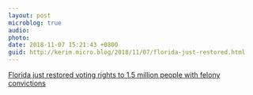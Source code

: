 ```yaml
---
layout: post
microblog: true
audio: 
photo: 
date: 2018-11-07 15:21:43 +0800
guid: http://kerim.micro.blog/2018/11/07/florida-just-restored.html
---
```

[Florida just restored voting rights to 1.5 million people with felony convictions](https://www.businessinsider.com/felony-disenfranchisement-states-florida-amendment-4-voting-rights-2018-11)
